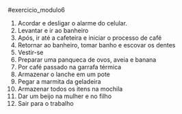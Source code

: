 #exercicio_modulo6 

1. Acordar e desligar o alarme do  celular. 
2. Levantar e ir ao banheiro
3. Após, ir até a cafeteira e iniciar o processo de café 
4. Retornar ao banheiro, tomar banho e escovar os dentes
5. Vestir-se 
6. Preparar uma panqueca de ovos, aveia e banana 
7. Por café passado na garrafa térmica
8. Armazenar o lanche em um pote
9. Pegar a marmita da geladeira 
10. Armazenar todos os itens na mochila
11. Dar um beijo na mulher e no filho
12. Sair para o trabalho